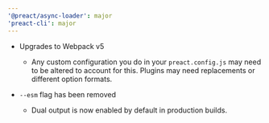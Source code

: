```yaml
---
'@preact/async-loader': major
'preact-cli': major
---
```


- Upgrades to Webpack v5
  - Any custom configuration you do in your `preact.config.js` may need to be altered to account for this. Plugins may need replacements or different option formats.

- `--esm` flag has been removed
  - Dual output is now enabled by default in production builds.
